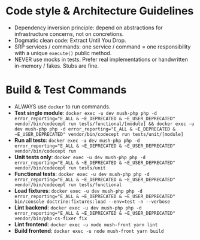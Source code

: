 # Code style & Architecture Guidelines

- Dependency inversion principle: depend on abstractions for infrastructure concerns, not on concretions.
- Dogmatic clean code: Extract Until You Drop.
- SRP services / commands: one service / command = one responsibility with a unique `execute()` public method.
- NEVER use mocks in tests. Prefer real implementations or handwritten in-memory / fakes. Stubs are fine.

# Build & Test Commands
- ALWAYS use `docker` to run commands.
- **Test single module**: `docker exec -u dev mush-php php -d error_reporting="E_ALL & ~E_DEPRECATED & ~E_USER_DEPRECATED" vendor/bin/codecept run tests/functional/[module] && docker exec -u dev mush-php php -d error_reporting="E_ALL & ~E_DEPRECATED & ~E_USER_DEPRECATED" vendor/bin/codecept run tests/unit/[module]`
- **Run all tests**: `docker exec -u dev mush-php php -d error_reporting="E_ALL & ~E_DEPRECATED & ~E_USER_DEPRECATED" vendor/bin/codecept run`
- **Unit tests only**: `docker exec -u dev mush-php php -d error_reporting="E_ALL & ~E_DEPRECATED & ~E_USER_DEPRECATED" vendor/bin/codecept run tests/unit`
- **Functional tests**: `docker exec -u dev mush-php php -d error_reporting="E_ALL & ~E_DEPRECATED & ~E_USER_DEPRECATED" vendor/bin/codecept run tests/functional`
- **Load fixtures**: `docker exec -u dev mush-php php -d error_reporting="E_ALL & ~E_DEPRECATED & ~E_USER_DEPRECATED" bin/console doctrine:fixtures:load --env=test -n --verbose`
- **Lint backend**: `docker exec -u dev mush-php php -d error_reporting="E_ALL & ~E_DEPRECATED & ~E_USER_DEPRECATED" vendor/bin/php-cs-fixer fix`
- **Lint frontend**: `docker exec -u node mush-front yarn lint`
- **Build frontend**: `docker exec -u node mush-front yarn build`